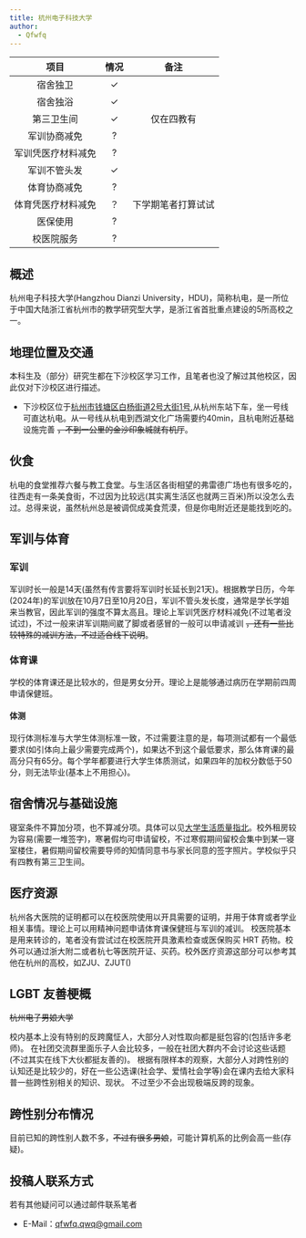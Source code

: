 ```yaml
---
title: 杭州电子科技大学
author:
  - Qfwfq
---
```


|        项目        | 情况 |     备注     |
| :----------------: | :--: | :----------: |
|      宿舍独卫      |  ✓   |    |
|      宿舍独浴      |  ✓   |              |
|     第三卫生间     |  ✓   |  仅在四教有       |
|    军训协商减免    |  ?   |              |
| 军训凭医疗材料减免 |  ?   |              |
|    军训不管头发    |  ✓   |  |
|    体育协商减免    |  ?   |         |
| 体育凭医疗材料减免 |  ？   |  下学期笔者打算试试            |
|      医保使用      |  ?   |              |
|     校医院服务     |  ?   |              |

## 概述

杭州电子科技大学(Hangzhou Dianzi University，HDU)，简称杭电，是一所位于中国大陆浙江省杭州市的教学研究型大学，是浙江省首批重点建设的5所高校之一。

## 地理位置及交通

本科生及（部分）研究生都在下沙校区学习工作，且笔者也没了解过其他校区，因此仅对下沙校区进行描述。

- 下沙校区位于[杭州市钱塘区白杨街道2号大街1号](https://www.amap.com/place/B023B09GL5),从杭州东站下车，坐一号线可直达杭电。从一号线从杭电到西湖文化广场需要约40min，且杭电附近基础设施完善 ~~，不到一公里的金沙印象城就有机厅~~。

## 伙食

杭电的食堂推荐六餐与教工食堂。与生活区各街相望的弗雷德广场也有很多吃的，往西走有一条美食街，不过因为比较远(其实离生活区也就两三百米)所以没怎么去过。总得来说，虽然杭州总是被调侃成美食荒漠，但是你电附近还是能找到吃的。

## 军训与体育

### 军训

军训时长一般是14天(虽然有传言要将军训时长延长到21天)。根据教学日历，今年(2024年)的军训放在10月7日至10月20日，军训不管头发长度，通常是学长学姐来当教官，因此军训的强度不算太高且。理论上军训凭医疗材料减免(不过笔者没试过)，不过一般来讲军训期间崴了脚或者感冒的一般可以申请减训 ~~，还有一些比较特殊的减训方法，不过适合线下说明~~。

### 体育课

学校的体育课还是比较水的，但是男女分开。理论上是能够通过病历在学期前四周申请保健班。

#### 体测

现行体测标准与大学生体测标准一致，不过需要注意的是，每项测试都有一个最低要求(如引体向上最少需要完成两个)，如果达不到这个最低要求，那么体育课的最高分只有65分。每个学年都要进行大学生体质测试，如果四年的加权分数低于50分，则无法毕业(基本上不用担心)。

## 宿舍情况与基础设施

寝室条件不算加分项，也不算减分项。具体可以见[大学生活质量指北](https://colleges.chat/archived/universities/hang-zhou-dian-zi-ke-ji-da-xue/)。校外租房较为容易(需要一堆签字)，寒暑假均可申请留校，不过寒假期间留校会集中到某一寝室楼住，暑假期间留校需要导师的知情同意书与家长同意的签字照片。学校似乎只有四教有第三卫生间。

## 医疗资源

杭州各大医院的证明都可以在校医院使用以开具需要的证明，并用于体育或者学业相关事情。理论上可以用精神问题申请体育课保健班与军训的减训。
校医院基本是用来转诊的，笔者没有尝试过在校医院开具激素检查或医保购买 HRT 药物。校外可以通过浙大附二或者杭七等医院开证、买药。校外医疗资源这部分可以参考其他在杭州的高校，如ZJU、ZJUT()

## LGBT 友善梗概

~~杭州电子男娘大学~~

校内基本上没有特别的反跨魔怔人，大部分人对性取向都是挺包容的(包括许多老师)。
在社团交流群里面乐子人会比较多，一般在社团大群内不会讨论这些话题(不过其实在线下大伙都挺友善的)。
根据有限样本的观察，大部分人对跨性别的认知还是比较少的，好在一些公选课(社会学、爱情社会学等)会在课内去给大家科普一些跨性别相关的知识、现状。
不过至少不会出现极端反跨的现象。

## 跨性别分布情况

目前已知的跨性别人数不多，~~不过有很多男娘~~，可能计算机系的比例会高一些(存疑)。

## 投稿人联系方式

若有其他疑问可以通过邮件联系笔者

- E-Mail：<qfwfq.qwq@gmail.com>
